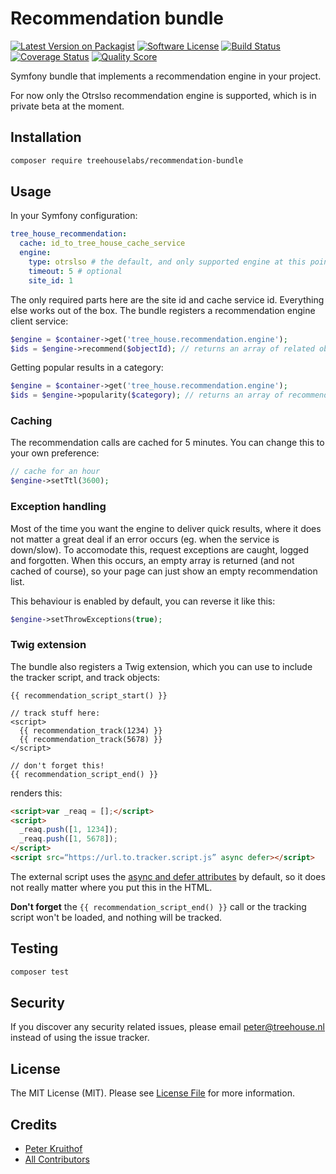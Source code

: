 # Recommendation bundle

[![Latest Version on Packagist][ico-version]][link-packagist]
[![Software License][ico-license]](LICENSE.md)
[![Build Status][ico-travis]][link-travis]
[![Coverage Status][ico-scrutinizer]][link-scrutinizer]
[![Quality Score][ico-code-quality]][link-code-quality]

Symfony bundle that implements a recommendation engine in your project.

For now only the Otrslso recommendation engine is supported, which is in
private beta at the moment.

## Installation

```sh
composer require treehouselabs/recommendation-bundle
```


## Usage

In your Symfony configuration:

```yaml
tree_house_recommendation:
  cache: id_to_tree_house_cache_service
  engine:
    type: otrslso # the default, and only supported engine at this point
    timeout: 5 # optional
    site_id: 1

```

The only required parts here are the site id and cache service id. Everything
else works out of the box. The bundle registers a recommendation engine client
service:

```php
$engine = $container->get('tree_house.recommendation.engine');
$ids = $engine->recommend($objectId); // returns an array of related object id's
```

Getting popular results in a category:

```php
$engine = $container->get('tree_house.recommendation.engine');
$ids = $engine->popularity($category); // returns an array of recommended object id's
```

### Caching

The recommendation calls are cached for 5 minutes. You can change this to your
own preference:

```php
// cache for an hour
$engine->setTtl(3600);
```

### Exception handling

Most of the time you want the engine to deliver quick results, where it does
not matter a great deal if an error occurs (eg. when the service is down/slow).
To accomodate this, request exceptions are caught, logged and forgotten. When
this occurs, an empty array is returned (and not cached of course), so your
page can just show an empty recommendation list.

This behaviour is enabled by default, you can reverse it like this:

```php
$engine->setThrowExceptions(true);
```

### Twig extension

The bundle also registers a Twig extension, which you can use to include the
tracker script, and track objects:

```twig
{{ recommendation_script_start() }}

// track stuff here:
<script>
  {{ recommendation_track(1234) }}
  {{ recommendation_track(5678) }}
</script>

// don't forget this!
{{ recommendation_script_end() }}
```

renders this:

```html
<script>var _reaq = [];</script>
<script>
  _reaq.push([1, 1234]);
  _reaq.push([1, 5678]);
</script>
<script src=“https://url.to.tracker.script.js” async defer></script>
```

The external script uses the [async and defer attributes][async] by default, so
it does not really matter where you put this in the HTML.

**Don't forget** the `{{ recommendation_script_end() }}` call or the tracking
script won't be loaded, and nothing will be tracked.


[async]: https://www.igvita.com/2014/05/20/script-injected-async-scripts-considered-harmful/


## Testing

``` bash
composer test
```


## Security

If you discover any security related issues, please email peter@treehouse.nl instead of using the issue tracker.


## License

The MIT License (MIT). Please see [License File](LICENSE.md) for more information.


## Credits

- [Peter Kruithof][link-author]
- [All Contributors][link-contributors]


[ico-version]: https://img.shields.io/packagist/v/treehouselabs/recommendation-bundle.svg?style=flat-square
[ico-license]: https://img.shields.io/badge/license-MIT-brightgreen.svg?style=flat-square
[ico-travis]: https://img.shields.io/travis/treehouselabs/TreeHouseRecommendationBundle/master.svg?style=flat-square
[ico-scrutinizer]: https://img.shields.io/scrutinizer/coverage/g/treehouselabs/TreeHouseRecommendationBundle.svg?style=flat-square
[ico-code-quality]: https://img.shields.io/scrutinizer/g/treehouselabs/TreeHouseRecommendationBundle.svg?style=flat-square
[ico-downloads]: https://img.shields.io/packagist/dt/treehouselabs/recommendation-bundle.svg?style=flat-square

[link-packagist]: https://packagist.org/packages/treehouselabs/recommendation-bundle
[link-travis]: https://travis-ci.org/treehouselabs/TreeHouseRecommendationBundle
[link-scrutinizer]: https://scrutinizer-ci.com/g/treehouselabs/TreeHouseRecommendationBundle/code-structure
[link-code-quality]: https://scrutinizer-ci.com/g/treehouselabs/TreeHouseRecommendationBundle
[link-downloads]: https://packagist.org/packages/treehouselabs/recommendation-bundle
[link-author]: https://github.com/treehouselabs
[link-contributors]: ../../contributors
